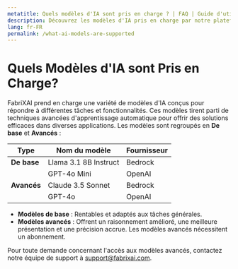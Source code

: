 ```yaml
---
metatitle: Quels modèles d'IA sont pris en charge ? | FAQ | Guide d'utilisation de FabriXAI
description: Découvrez les modèles d'IA pris en charge par notre plateforme et leurs fonctionnalités.
lang: fr-FR
permalink: /what-ai-models-are-supported
---
```


# Quels Modèles d'IA sont Pris en Charge?

FabriXAI prend en charge une variété de modèles d'IA conçus pour répondre à différentes tâches et fonctionnalités. Ces modèles tirent parti de techniques avancées d'apprentissage automatique pour offrir des solutions efficaces dans diverses applications. Les modèles sont regroupés en **De base** et **Avancés** :

| **Type**        | **Nom du modèle**         | **Fournisseur** |
|-----------------|---------------------------|------------------|
| **De base**     | Llama 3.1 8B Instruct     | Bedrock          |
|                 | GPT-4o Mini               | OpenAI           |
| **Avancés**     | Claude 3.5 Sonnet         | Bedrock          |
|                 | GPT-4o                    | OpenAI           |

- **Modèles de base** : Rentables et adaptés aux tâches générales.
- **Modèles avancés** : Offrent un raisonnement amélioré, une meilleure présentation et une précision accrue. Les modèles avancés nécessitent un abonnement.

Pour toute demande concernant l'accès aux modèles avancés, contactez notre équipe de support à [support@fabrixai.com](mailto:support@fabrixai.com).